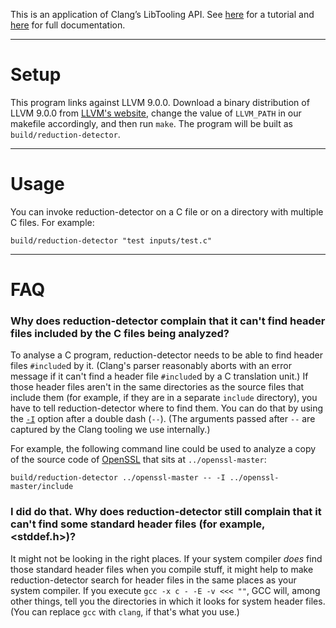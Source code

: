 <!-- TODO: explain here what reduction-detector does, including the detailed algorithm it implements. A link to an article probably would be very useful. -->

This is an application of Clang’s LibTooling API. See [here][1] for a tutorial and [here][2] for full documentation.

[1]: <https://clang.llvm.org/docs/LibASTMatchersTutorial.html>
[2]: <https://clang.llvm.org/docs/index.html#using-clang-as-a-library>

***

# Setup

This program links against LLVM 9.0.0. Download a binary distribution of LLVM 9.0.0 from [LLVM's website][3], change the value of `LLVM_PATH` in our makefile accordingly, and then run `make`. The program will be built as `build/reduction-detector`. 

[3]: <https://releases.llvm.org/download.html#9.0.0>

***

# Usage

You can invoke reduction-detector on a C file or on a directory with multiple C files. For example:
```
build/reduction-detector "test inputs/test.c"
```

***

# FAQ
 
### Why does reduction-detector complain that it can't find header files included by the C files being analyzed?
To analyse a C program, reduction-detector needs to be able to find header files `#include`d by it. (Clang's parser reasonably aborts with an error message if it can't find a header file `#include`d by a C translation unit.) If those header files aren't in the same directories as the source files that include them (for example, if they are in a separate `include` directory), you have to tell reduction-detector where to find them. You can do that by using the [`-I`](https://clang.llvm.org/docs/ClangCommandLineReference.html#id8) option after a double dash (`--`). (The arguments passed after `--` are captured by the Clang tooling we use internally.)
 
For example, the following command line could be used to analyze a copy of the source code of [OpenSSL](https://github.com/openssl/openssl) that sits at `../openssl-master`:
```
build/reduction-detector ../openssl-master -- -I ../openssl-master/include
```
 
### I did do that. Why does reduction-detector still complain that it can't find some standard header files (for example, <stddef.h>)?
It might not be looking in the right places. If your system compiler _does_ find those standard header files when you compile stuff, it might help to make reduction-detector search for header files in the same places as your system compiler. If you execute `gcc -x c - -E -v <<< ""`, GCC will, among other things, tell you the directories in which it looks for system header files. (You can replace `gcc` with `clang`, if that's what you use.)
